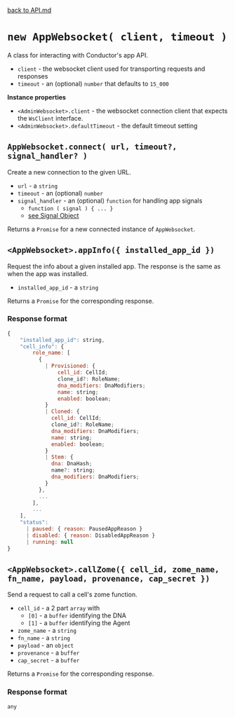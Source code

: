 [back to API.md](API.md)


# `new AppWebsocket( client, timeout )`
A class for interacting with Conductor's app API.

- `client` - the websocket client used for transporting requests and responses
- `timeout` - an (optional) `number` that defaults to `15_000`

**Instance properties**

- `<AdminWebsocket>.client` - the websocket connection client that expects the `WsClient` interface.
- `<AdminWebsocket>.defaultTimeout` - the default timeout setting


## `AppWebsocket.connect( url, timeout?, signal_handler? )`
Create a new connection to the given URL.

- `url` - a `string`
- `timeout` - an (optional) `number`
- `signal_handler` - an (optional) `function` for handling app signals
  - `function ( signal ) { ... }`
  - [see Signal Object](API_wsclient.md#signal-object)

Returns a `Promise` for a new connected instance of `AppWebsocket`.


## `<AppWebsocket>.appInfo({ installed_app_id })`
Request the info about a given installed app.  The response is the same as when the app was
installed.

- `installed_app_id` - a `string`

Returns a `Promise` for the corresponding response.

### Response format
```javascript
{
    "installed_app_id": string,
    "cell_info": {
        role_name: [
          {
            | Provisioned: {
                cell_id: CellId;
                clone_id?: RoleName;
                dna_modifiers: DnaModifiers;
                name: string;
                enabled: boolean;
            }
            | Cloned: {
              cell_id: CellId;
              clone_id?: RoleName;
              dna_modifiers: DnaModifiers;
              name: string;
              enabled: boolean;
            }
            | Stem: {
              dna: DnaHash;
              name?: string;
              dna_modifiers: DnaModifiers;
            }
          },
          ...
        ],
        ...
    ],
    "status":
      | paused: { reason: PausedAppReason }
      | disabled: { reason: DisabledAppReason }
      | running: null
}
```


## `<AppWebsocket>.callZome({ cell_id, zome_name, fn_name, payload, provenance, cap_secret })`
Send a request to call a cell's zome function.

- `cell_id` - a 2 part `array` with
  - `[0]` - a `buffer` identifying the DNA
  - `[1]` - a `buffer` identifying the Agent
- `zome_name` - a `string`
- `fn_name` - a `string`
- `payload` - an `object`
- `provenance` - a `buffer`
- `cap_secret` - a `buffer`

Returns a `Promise` for the corresponding response.

### Response format
```javascript
any
```
